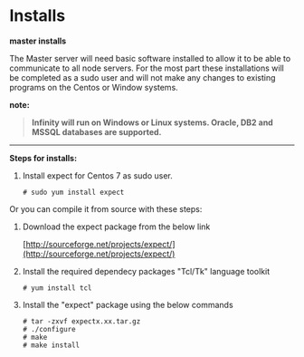  # Installs
**master installs**

The Master server will need basic software installed to allow it to be able to communicate to all node servers. For the most part these installations will be completed as a sudo user and will not make any changes to existing programs on the Centos or Window systems.

**note:**
> **Infinity will run on Windows or Linux systems. Oracle, DB2 and MSSQL databases are supported.**


----------


**Steps for installs:**
 1. Install expect for Centos 7 as sudo user.
 
     
		# sudo yum install expect

     
Or you can compile it from source with these steps:

1) Download the expect package from the below link

	[http://sourceforge.net/projects/expect/](http://sourceforge.net/projects/expect/)
2) Install the required dependecy packages "Tcl/Tk" language toolkit


       # yum install tcl

3) Install the "expect" package using the below commands
  

       # tar -zxvf expectx.xx.tar.gz
       # ./configure
       # make
       # make install


<!--stackedit_data:
eyJoaXN0b3J5IjpbMzkyNjUxOTldfQ==
-->